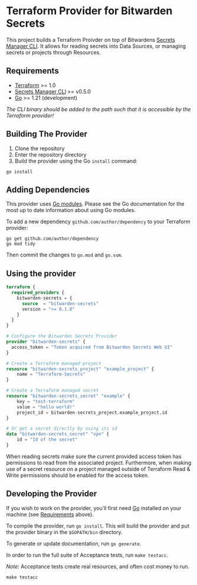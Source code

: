 # Terraform Provider for Bitwarden Secrets

This project builds a Terraform Proivder on top of Bitwardens [Secrets Manager CLI](https://bitwarden.com/help/secrets-manager-cli/). It allows for reading secrets into Data Sources, or managing secrets or projects through Resources.

## Requirements

- [Terraform](https://developer.hashicorp.com/terraform/downloads) >= 1.0
- [Secrets Manager CLI](https://bitwarden.com/help/secrets-manager-cli/) >= v0.5.0
- [Go](https://golang.org/doc/install) >= 1.21 (development)

_The CLI binary should be added to the path such that it is accessible by the Terraform provider!_

## Building The Provider

1. Clone the repository
1. Enter the repository directory
1. Build the provider using the Go `install` command:

```shell
go install
```

## Adding Dependencies

This provider uses [Go modules](https://github.com/golang/go/wiki/Modules).
Please see the Go documentation for the most up to date information about using Go modules.

To add a new dependency `github.com/author/dependency` to your Terraform provider:

```shell
go get github.com/author/dependency
go mod tidy
```

Then commit the changes to `go.mod` and `go.sum`.

## Using the provider

```tf
terraform {
  required_providers {
    bitwarden-secrets = {
      source  = "bitwarden-secrets"
      version = ">= 0.1.0"
    }
  }
}

# Configure the Bitwarden Secrets Provider
provider "bitwarden-secrets" {
  access_token = "Token acquired from Bitwarden Secrets Web UI"
}

# Create a Terraform managed project
resource "bitwarden-secrets_project" "example_project" {
    name = "Terraform-Secrets"
}

# Create a Terraform managed secret
resource "bitwarden-secrets_secret" "example" {
    key = "test-terraform"
    value = "hello world!"
    project_id = bitwarden-secrets_project.example_project.id
}

# Or get a secret directly by using its id
data "bitwarden-secrets_secret" "vpn" {
    id = "Id of the secret"
}
```

When reading secrets make sure the current provided access token has permissions to read from the associated project. Furthermore, when making use of a secret resource on a project managed outside of Terraform Read & Write permissions should be enabled for the access token.

## Developing the Provider

If you wish to work on the provider, you'll first need [Go](http://www.golang.org) installed on your machine (see [Requirements](#requirements) above).

To compile the provider, run `go install`. This will build the provider and put the provider binary in the `$GOPATH/bin` directory.

To generate or update documentation, run `go generate`.

In order to run the full suite of Acceptance tests, run `make testacc`.

*Note:* Acceptance tests create real resources, and often cost money to run.

```shell
make testacc
```
